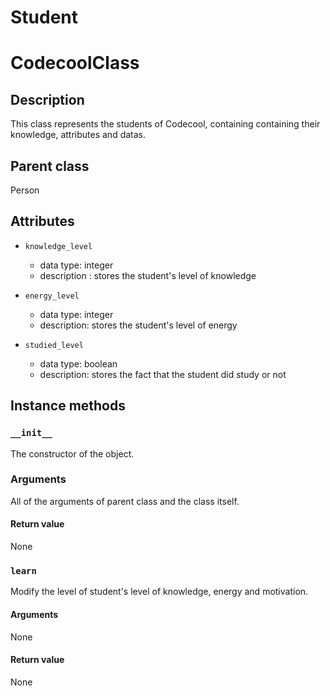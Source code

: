 # Student
# CodecoolClass

## Description
This class represents the students of Codecool, containing containing their knowledge, attributes and datas.

## Parent class
Person

## Attributes

* ```knowledge_level```
  * data type: integer
  * description : stores the student's level of knowledge

* ```energy_level```
  * data type: integer
  * description: stores the student's level of energy

* ```studied_level```
  * data type: boolean
  * description: stores the fact that the student did study or not


## Instance methods

### ```__init__```
The constructor of the object.

### Arguments

All of the arguments of parent class and the class itself.

#### Return value
None

### ```learn```
Modify the level of student's level of knowledge, energy and motivation.

#### Arguments
None

#### Return value
None
